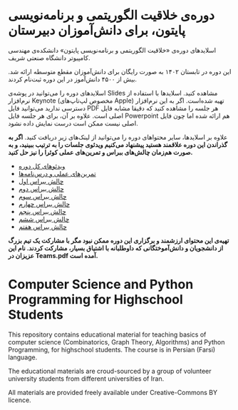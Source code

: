 # دوره‌ی خلاقیت الگوریتمی و برنامه‌نویسی پایتون، برای دانش‌آموزان دبیرستان

اسلایدهای دوره‌ی «خلاقیت الگوریتمی و برنامه‌نویسی پایتون» دانشکده‌ی مهندسی کامپیوتر دانشگاه صنعتی شریف. 

این دوره در تابستان ۱۴۰۲ به صورت رایگان برای دانش‌آموزان مقطع متوسطه ارائه شد. بیش از ۴۵۰۰ دانش‌آموز در این دوره ثبت‌نام کردند.

اسلایدهای دوره را می‌توانید در پوشه‌ی Slides مشاهده کنید. اسلایدها با استفاده از نرم‌افزار Keynote (مخصوص لپ‌تاپ‌های Apple) تهیه شده‌است. اگر به این نرم‌افزار دسترسی ندارید می‌توانید فایل PDF هر جلسه را مشاهده کنید که دقیقا مشابه فایل اصلی است. علاوه بر آن، برای هر جلسه فایل Powerpoint هم ارائه شده اما چون فایل اصلی نیست ممکن است درست نمایش داده نشود.

علاوه بر اسلایدها، سایر محتواهای دوره را می‌توانید از لینک‌های زیر دریافت کنید. <strong>اگر به گذراندن این دوره علاقمند هستید پیشنهاد می‌کنیم ویدئوی جلسات را به ترتیب ببینید، و به صورت هم‌زمان چالش‌های ببراس و تمرین‌های عملی کوئرا را نیز حل کنید.</strong>

* [ویدئوهای کل دوره](https://ocw.sharif.edu/course/id/522)
* [تمرین‌های عملی و درس‌نامه‌ها](https://quera.org/college/land/college/11644/برنامه%20تابستانه%20علوم%20کامپیوتری/) 
* [چالش ببراس اول](http://learn-python.ir/hw1)
* [چالش ببراس دوم](http://learn-python.ir/hw2)
* [چالش ببراس سوم](http://learn-python.ir/hw3)
* [چالش ببراس چهارم](http://learn-python.ir/hw4)
* [چالش ببراس پنجم](http://learn-python.ir/hw5)
* [چالش ببراس ششم](http://learn-python.ir/hw6)
* [چالش ببراس هفتم](http://learn-python.ir/hw7)

<strong>تهیه‌ی این محتوای ارزشمند و برگزاری این دوره ممکن نبود مگر با مشارکت یک تیم بزرگ از دانشجویان و دانش‌آموختگانی که داوطلبانه با اشتیاق بسیار، مشارکت کردند. نام این عزیزان در Teams.pdf آمده است. </strong>

# Computer Science and Python Programming for Highschool Students

This repository contains educational material for teaching basics of computer science (Combinatorics, Graph Theory, Algorithms) and Python Programming, for highschool students. The course is in Persian (Farsi) language. 

The educational materials are croud-sourced by a group of volunteer university students from different universities of Iran.

All materials are provided freely available under Creative-Commons BY licence. 

